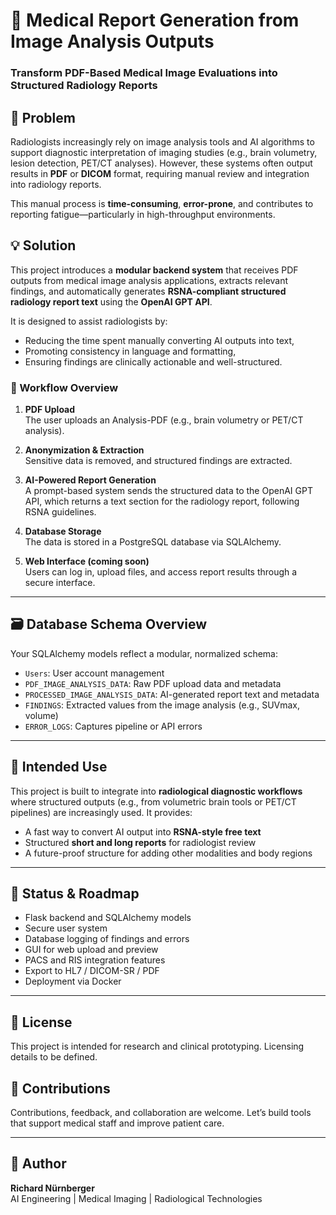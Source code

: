 # 🧠 Medical Report Generation from Image Analysis Outputs  
### Transform PDF-Based Medical Image Evaluations into Structured Radiology Reports


## 📌 Problem

Radiologists increasingly rely on image analysis tools and AI algorithms to support diagnostic interpretation of imaging studies (e.g., brain volumetry, lesion detection, PET/CT analyses). However, these systems often output results in **PDF** or **DICOM** format, requiring manual review and integration into radiology reports.

This manual process is **time-consuming**, **error-prone**, and contributes to reporting fatigue—particularly in high-throughput environments.


## 💡 Solution

This project introduces a **modular backend system** that receives PDF outputs from medical image analysis applications, extracts relevant findings, and automatically generates **RSNA-compliant structured radiology report text** using the **OpenAI GPT API**.

It is designed to assist radiologists by:
- Reducing the time spent manually converting AI outputs into text,
- Promoting consistency in language and formatting,
- Ensuring findings are clinically actionable and well-structured.

### 🔄 Workflow Overview

1. **PDF Upload**  
   The user uploads an Analysis-PDF (e.g., brain volumetry or PET/CT analysis).

2. **Anonymization & Extraction**  
   Sensitive data is removed, and structured findings are extracted.

3. **AI-Powered Report Generation**  
   A prompt-based system sends the structured data to the OpenAI GPT API, which returns a text section for the radiology report, following RSNA guidelines.

4. **Database Storage**  
   The data is stored in a PostgreSQL database via SQLAlchemy.

5. **Web Interface (coming soon)**  
   Users can log in, upload files, and access report results through a secure interface.

---

## 🗃️ Database Schema Overview

Your SQLAlchemy models reflect a modular, normalized schema:

- `Users`: User account management  
- `PDF_IMAGE_ANALYSIS_DATA`: Raw PDF upload data and metadata  
- `PROCESSED_IMAGE_ANALYSIS_DATA`: AI-generated report text and metadata  
- `FINDINGS`: Extracted values from the image analysis (e.g., SUVmax, volume)  
- `ERROR_LOGS`: Captures pipeline or API errors  

---

## 🔐 Intended Use

This project is built to integrate into **radiological diagnostic workflows** where structured outputs (e.g., from volumetric brain tools or PET/CT pipelines) are increasingly used. It provides:
- A fast way to convert AI output into **RSNA-style free text**
- Structured **short and long reports** for radiologist review
- A future-proof structure for adding other modalities and body regions

---

## 🧪 Status & Roadmap

- Flask backend and SQLAlchemy models  
- Secure user system
- Database logging of findings and errors
- GUI for web upload and preview  
- PACS and RIS integration features  
- Export to HL7 / DICOM-SR / PDF  
- Deployment via Docker  

---

## 📄 License

This project is intended for research and clinical prototyping. Licensing details to be defined.

## 🤝 Contributions

Contributions, feedback, and collaboration are welcome. Let’s build tools that support medical staff and improve patient care.

---

## 👤 Author

**Richard Nürnberger**  
AI Engineering | Medical Imaging | Radiological Technologies
